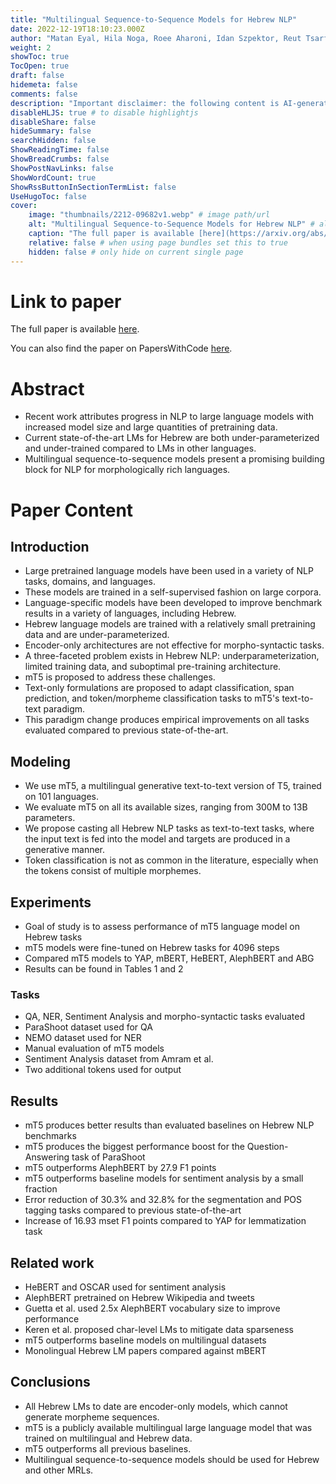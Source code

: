 ```yaml
---
title: "Multilingual Sequence-to-Sequence Models for Hebrew NLP"
date: 2022-12-19T18:10:23.000Z
author: "Matan Eyal, Hila Noga, Roee Aharoni, Idan Szpektor, Reut Tsarfaty"
weight: 2
showToc: true
TocOpen: true
draft: false
hidemeta: false
comments: false
description: "Important disclaimer: the following content is AI-generated, please make sure to fact check the presented information by reading the full paper."
disableHLJS: true # to disable highlightjs
disableShare: false
hideSummary: false
searchHidden: false
ShowReadingTime: false
ShowBreadCrumbs: false
ShowPostNavLinks: false
ShowWordCount: true
ShowRssButtonInSectionTermList: false
UseHugoToc: false
cover:
    image: "thumbnails/2212-09682v1.webp" # image path/url
    alt: "Multilingual Sequence-to-Sequence Models for Hebrew NLP" # alt text
    caption: "The full paper is available [here](https://arxiv.org/abs/2212.09682)." # display caption under cover
    relative: false # when using page bundles set this to true
    hidden: false # only hide on current single page
---
```


# Link to paper
The full paper is available [here](https://arxiv.org/abs/2212.09682).

You can also find the paper on PapersWithCode [here](https://paperswithcode.com/paper/multilingual-sequence-to-sequence-models-for).

# Abstract
- Recent work attributes progress in NLP to large language models with increased model size and large quantities of pretraining data.
- Current state-of-the-art LMs for Hebrew are both under-parameterized and under-trained compared to LMs in other languages.
- Multilingual sequence-to-sequence models present a promising building block for NLP for morphologically rich languages.

# Paper Content

## Introduction
- Large pretrained language models have been used in a variety of NLP tasks, domains, and languages.
- These models are trained in a self-supervised fashion on large corpora.
- Language-specific models have been developed to improve benchmark results in a variety of languages, including Hebrew.
- Hebrew language models are trained with a relatively small pretraining data and are under-parameterized.
- Encoder-only architectures are not effective for morpho-syntactic tasks.
- A three-faceted problem exists in Hebrew NLP: underparameterization, limited training data, and suboptimal pre-training architecture.
- mT5 is proposed to address these challenges.
- Text-only formulations are proposed to adapt classification, span prediction, and token/morpheme classification tasks to mT5's text-to-text paradigm.
- This paradigm change produces empirical improvements on all tasks evaluated compared to previous state-of-the-art.

## Modeling
- We use mT5, a multilingual generative text-to-text version of T5, trained on 101 languages.
- We evaluate mT5 on all its available sizes, ranging from 300M to 13B parameters.
- We propose casting all Hebrew NLP tasks as text-to-text tasks, where the input text is fed into the model and targets are produced in a generative manner.
- Token classification is not as common in the literature, especially when the tokens consist of multiple morphemes.

## Experiments
- Goal of study is to assess performance of mT5 language model on Hebrew tasks
- mT5 models were fine-tuned on Hebrew tasks for 4096 steps
- Compared mT5 models to YAP, mBERT, HeBERT, AlephBERT and ABG
- Results can be found in Tables 1 and 2

### Tasks
- QA, NER, Sentiment Analysis and morpho-syntactic tasks evaluated
- ParaShoot dataset used for QA
- NEMO dataset used for NER
- Manual evaluation of mT5 models
- Sentiment Analysis dataset from Amram et al.
- Two additional tokens used for output

## Results
- mT5 produces better results than evaluated baselines on Hebrew NLP benchmarks
- mT5 produces the biggest performance boost for the Question-Answering task of ParaShoot
- mT5 outperforms AlephBERT by 27.9 F1 points
- mT5 outperforms baseline models for sentiment analysis by a small fraction
- Error reduction of 30.3% and 32.8% for the segmentation and POS tagging tasks compared to previous state-of-the-art
- Increase of 16.93 mset F1 points compared to YAP for lemmatization task

## Related work
- HeBERT and OSCAR used for sentiment analysis
- AlephBERT pretrained on Hebrew Wikipedia and tweets
- Guetta et al. used 2.5x AlephBERT vocabulary size to improve performance
- Keren et al. proposed char-level LMs to mitigate data sparseness
- mT5 outperforms baseline models on multilingual datasets
- Monolingual Hebrew LM papers compared against mBERT

## Conclusions
- All Hebrew LMs to date are encoder-only models, which cannot generate morpheme sequences.
- mT5 is a publicly available multilingual large language model that was trained on multilingual and Hebrew data.
- mT5 outperforms all previous baselines.
- Multilingual sequence-to-sequence models should be used for Hebrew and other MRLs.
